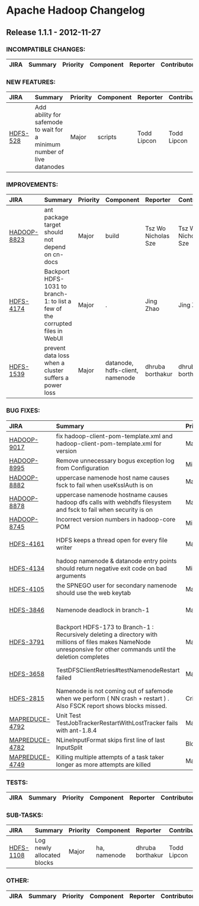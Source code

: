 
<!---
# Licensed to the Apache Software Foundation (ASF) under one
# or more contributor license agreements.  See the NOTICE file
# distributed with this work for additional information
# regarding copyright ownership.  The ASF licenses this file
# to you under the Apache License, Version 2.0 (the
# "License"); you may not use this file except in compliance
# with the License.  You may obtain a copy of the License at
#
#     http://www.apache.org/licenses/LICENSE-2.0
#
# Unless required by applicable law or agreed to in writing, software
# distributed under the License is distributed on an "AS IS" BASIS,
# WITHOUT WARRANTIES OR CONDITIONS OF ANY KIND, either express or implied.
# See the License for the specific language governing permissions and
# limitations under the License.
-->
# Apache Hadoop Changelog

## Release 1.1.1 - 2012-11-27

### INCOMPATIBLE CHANGES:

| JIRA | Summary | Priority | Component | Reporter | Contributor |
|:---- |:---- | :--- |:---- |:---- |:---- |


### NEW FEATURES:

| JIRA | Summary | Priority | Component | Reporter | Contributor |
|:---- |:---- | :--- |:---- |:---- |:---- |
| [HDFS-528](https://issues.apache.org/jira/browse/HDFS-528) | Add ability for safemode to wait for a minimum number of live datanodes |  Major | scripts | Todd Lipcon | Todd Lipcon |


### IMPROVEMENTS:

| JIRA | Summary | Priority | Component | Reporter | Contributor |
|:---- |:---- | :--- |:---- |:---- |:---- |
| [HADOOP-8823](https://issues.apache.org/jira/browse/HADOOP-8823) | ant package target should not depend on cn-docs |  Major | build | Tsz Wo Nicholas Sze | Tsz Wo Nicholas Sze |
| [HDFS-4174](https://issues.apache.org/jira/browse/HDFS-4174) | Backport HDFS-1031 to branch-1: to list a few of the corrupted files in WebUI |  Major | . | Jing Zhao | Jing Zhao |
| [HDFS-1539](https://issues.apache.org/jira/browse/HDFS-1539) | prevent data loss when a cluster suffers a power loss |  Major | datanode, hdfs-client, namenode | dhruba borthakur | dhruba borthakur |


### BUG FIXES:

| JIRA | Summary | Priority | Component | Reporter | Contributor |
|:---- |:---- | :--- |:---- |:---- |:---- |
| [HADOOP-9017](https://issues.apache.org/jira/browse/HADOOP-9017) | fix hadoop-client-pom-template.xml and hadoop-client-pom-template.xml for version |  Major | build | Giridharan Kesavan | Giridharan Kesavan |
| [HADOOP-8995](https://issues.apache.org/jira/browse/HADOOP-8995) | Remove unnecessary bogus exception log from Configuration |  Minor | . | Jing Zhao | Jing Zhao |
| [HADOOP-8882](https://issues.apache.org/jira/browse/HADOOP-8882) | uppercase namenode host name causes fsck to fail when useKsslAuth is on |  Major | . | Arpit Gupta | Arpit Gupta |
| [HADOOP-8878](https://issues.apache.org/jira/browse/HADOOP-8878) | uppercase namenode hostname causes hadoop dfs calls with webhdfs filesystem and fsck to fail when security is on |  Major | . | Arpit Gupta | Arpit Gupta |
| [HADOOP-8745](https://issues.apache.org/jira/browse/HADOOP-8745) | Incorrect version numbers in hadoop-core POM |  Minor | . | Matthias Friedrich | Matthias Friedrich |
| [HDFS-4161](https://issues.apache.org/jira/browse/HDFS-4161) | HDFS keeps a thread open for every file writer |  Major | hdfs-client | Suresh Srinivas | Tsz Wo Nicholas Sze |
| [HDFS-4134](https://issues.apache.org/jira/browse/HDFS-4134) | hadoop namenode & datanode entry points should return negative exit code on bad arguments |  Minor | namenode | Steve Loughran |  |
| [HDFS-4105](https://issues.apache.org/jira/browse/HDFS-4105) | the SPNEGO user for secondary namenode should use the web keytab |  Major | . | Arpit Gupta | Arpit Gupta |
| [HDFS-3846](https://issues.apache.org/jira/browse/HDFS-3846) | Namenode deadlock in branch-1 |  Major | namenode | Tsz Wo Nicholas Sze | Brandon Li |
| [HDFS-3791](https://issues.apache.org/jira/browse/HDFS-3791) | Backport HDFS-173 to Branch-1 :  Recursively deleting a directory with millions of files makes NameNode unresponsive for other commands until the deletion completes |  Major | namenode | Uma Maheswara Rao G | Uma Maheswara Rao G |
| [HDFS-3658](https://issues.apache.org/jira/browse/HDFS-3658) | TestDFSClientRetries#testNamenodeRestart failed |  Major | . | Eli Collins | Tsz Wo Nicholas Sze |
| [HDFS-2815](https://issues.apache.org/jira/browse/HDFS-2815) | Namenode is not coming out of safemode when we perform ( NN crash + restart ) .  Also FSCK report shows blocks missed. |  Critical | namenode | Uma Maheswara Rao G | Uma Maheswara Rao G |
| [MAPREDUCE-4792](https://issues.apache.org/jira/browse/MAPREDUCE-4792) | Unit Test TestJobTrackerRestartWithLostTracker fails with ant-1.8.4 |  Major | test | Amir Sanjar | Amir Sanjar |
| [MAPREDUCE-4782](https://issues.apache.org/jira/browse/MAPREDUCE-4782) | NLineInputFormat skips first line of last InputSplit |  Blocker | client | Mark Fuhs | Mark Fuhs |
| [MAPREDUCE-4749](https://issues.apache.org/jira/browse/MAPREDUCE-4749) | Killing multiple attempts of a task taker longer as more attempts are killed |  Major | . | Arpit Gupta | Arpit Gupta |


### TESTS:

| JIRA | Summary | Priority | Component | Reporter | Contributor |
|:---- |:---- | :--- |:---- |:---- |:---- |


### SUB-TASKS:

| JIRA | Summary | Priority | Component | Reporter | Contributor |
|:---- |:---- | :--- |:---- |:---- |:---- |
| [HDFS-1108](https://issues.apache.org/jira/browse/HDFS-1108) | Log newly allocated blocks |  Major | ha, namenode | dhruba borthakur | Todd Lipcon |


### OTHER:

| JIRA | Summary | Priority | Component | Reporter | Contributor |
|:---- |:---- | :--- |:---- |:---- |:---- |


